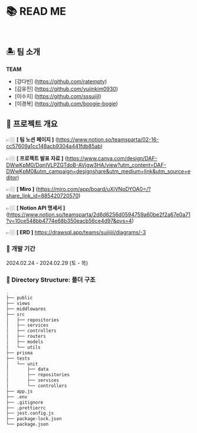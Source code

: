 # 📚 READ ME

<br>

## 🏝️ 팀 소개

**TEAM**

- [강다빈] (https://github.com/ratempty)
- [김유진] (https://github.com/yujinkim0930)
- [이수지] (https://github.com/sssujijl)
- [이경복] (https://github.com/boogie-bogie)

## 📌 프로젝트 개요

👉🏼 **[ 팀 노션 페이지 ]** (https://www.notion.so/teamsparta/02-16-cc57609a1cc148acb9304a441fdb85ab)
<br>

👉🏼 **[ 프로젝트 발표 자료 ]** (https://www.canva.com/design/DAF-DWwKpM0/DqnIVLPZGTdoB-AVjgw3HA/view?utm_content=DAF-DWwKpM0&utm_campaign=designshare&utm_medium=link&utm_source=editor)

👉🏼 **[ Miro ]** (https://miro.com/app/board/uXjVNpDYOA0=/?share_link_id=885420720570)
<br>

👉🏼 **[ Notion API 명세서 ]** (https://www.notion.so/teamsparta/2d6d6256d0594759a60be2f2a67e0a71?v=10ce548bb4774e68b350eacb56ce4d97&pvs=4)
<br>

👉🏼 **[ ERD ]** https://drawsql.app/teams/sujiiiii/diagrams/-3
<br>

### 🔧 개발 기간

2024.02.24 - 2024.02.29 (토 - 목)
<br>

### 📁 Directory Structure: 폴더 구조

```bash
.
├── public
├── views
├── middlewares
├── src
│   ├── repositories
│   ├── services
│   ├── controllers
│   ├── routers
│   ├── models
│   └── utils
├── prisma
├── tests
│   └── unit
│       ├── data
│       ├── repositories
│       ├── services
│       └── controllers
├── app.js
├── .env
├── .gitignore
├── .prettierrc
├── jest.config.js
├── package-lock.json
└── package.json

```
